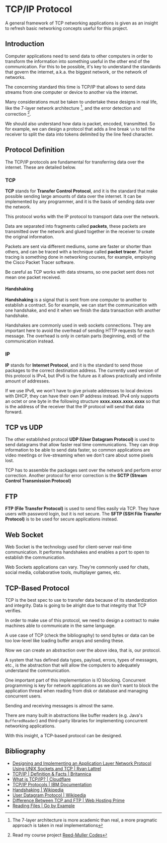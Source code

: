 # TCP/IP Protocol

A general framework of TCP networking applications is given as an insight to
refresh basic networking concepts useful for this project. 

## Introduction

Computer applications need to send data to other computers in order to transform
the information into something useful in the other end of the communication. For
this to be possible, it's key to understand the standards that govern the
internet, a.k.a. the biggest network, or the network of networks.

The concerning standard this time is TCP/IP that allows to send data streams
from one computer or device to another via the internet.

Many considerations must be taken to undertake these designs in real life, like
the 7-layer network architecture [^1], and the error detection and
correction [^2].

We should also understand how data is packet, encoded, transmitted. So for 
example, we can design a protocol that adds a line break `\n` to tell the 
receiver to split the data into tokens delimited by the line feed character.

[^1]: The 7-layer architecture is more academic than real, a more pragmatic approach is taken in real implementations

[^2]: Read my course project [Reed-Muller Codes](https://dev.mathsoftware.engineer/cp-unah-mm544-reed-muller-codes) 

## Protocol Definition

The TCP/IP protocols are fundamental for transferring data over the internet. 
These are detailed below. 

### TCP

**TCP** stands for **Transfer Control Protocol**, and it is the standard that
make possible sending large amounts of data over the internet. It can be
implemented by any programmer, and it is the basis of sending data over the
network.

This protocol works with the IP protocol to transport data over the network.

Data are separated into fragments called **packets**, these packets are
transmitted over the network and glued together in the receiver to create the
original information.

Packets are sent via different mediums, some are faster or shorter than others,
and can be traced with a technique called **packet tracer**. Packet tracing is
something done in networking courses, for example, employing the Cisco Packet
Tracer software.

Be careful as TCP works with data streams, so one packet sent does not mean one
packet received.

#### Handshaking

**Handshaking** is a signal that is sent from one computer to another to
establish a contract. So for example, we can start the communication with one
handshake, and end it when we finish the data transaction with another
handshake.

Handshakes are commonly used in web sockets connections. They are important here
to avoid the overhead of sending HTTP requests for each message. The overhead is
only in certain parts (beginning, end) of the communication instead.

### IP

**IP** stands for **Internet Protocol**, and it is the standard to send those
packages to the correct destination address. The currently used version of this
protocol is IPv4, but IPv6 is the future as it allows practically and infinite
amount of addresses.

If we use IPv6, we won't have to give private addresses to local devices with
DHCP, they can have their own IP address instead. IPv4 only supports an octet or
one byte in the following structure **xxxx.xxxx.xxxx.xxxx** so that is the
address of the receiver that the IP protocol will send that data forward.

## TCP vs UDP

The other established protocol **UDP (User Datagram Protocol)** is used to 
send datagrams that allow faster real time communications. They can drop 
information to be able to send data faster, so common applications are video 
meetings or live-streaming when we don't care about some pixels lost.  

TCP has to assemble the packages sent over the network and perform error
correction. Another protocol for error correction is the **SCTP (Stream Control
Transmission Protocol)**

## FTP

**FTP (File Transfer Protocol)** is used to send files easily via TCP. They 
have users with password login, but it is not secure. The **SFTP (SSH File 
Transfer Protocol)** is to be used for secure applications instead.

## Web Socket

Web Socket is the technology used for client-server real-time communication. It
performs handshakes and enables a port to open to establish the communication.  

Web Sockets applications can vary. They're commonly used for chats, social 
media, collaborative tools, multiplayer games, etc.

## TCP-Based Protocol

TCP is the best spec to use to transfer data because of its standardization and
integrity. Data is going to be alright due to that integrity that TCP verifies.

In order to make use of this protocol, we need to design a contract to make
machines able to communicate in the same language.

A use case of TCP (check the bibliography) to send bytes or data can be
too low-level like loading buffer arrays and sending these.

Now we can create an abstraction over the above idea, that is, our protocol.

A system that has defined data types, payload, errors, types of messages, etc.,
is the abstraction that will allow the computers to adequately understand the
communication.

One important part of this implementation is IO blocking. Concurrent programming
is key for network applications as we don't want to block the application
thread when reading from disk or database and managing concurrent users.

Sending and receiving messages is almost the same.

There are many built in abstractions like buffer readers (e.g. Java's
`BufferedReader`) and third-party libraries for implementing concurrent
networking applications.

With this insight, a TCP-based protocol can be designed.

## Bibliography

- [Designing and Implementing an Application Layer Network Protocol Using UNIX Sockets and TCP \| Ryan Lattrel](https://www.egr.msu.edu/classes/ece480/capstone/fall12/group02/documents/Ryan-Lattrel_App-Note.pdf)
- [TCP/IP \| Definition \& Facts \| Britannica](https://www.britannica.com/technology/TCP-IP)
- [What is TCP/IP? \| Cloudflare](https://www.cloudflare.com/learning/ddos/glossary/tcp-ip)
- [TCP/IP Protocols \| IBM Documentation](https://www.ibm.com/docs/en/aix/7.2?topic=protocol-tcpip-protocols)
- [Handshaking \| Wikipedia](https://en.wikipedia.org/wiki/Handshaking)
- [User Datagram Protocol \| Wikipedia](https://en.wikipedia.org/wiki/User_Datagram_Protocol)
- [Difference Between TCP and FTP \| Web Hosting Prime](https://webhostingprime.com/difference-between-tcp-and-ftp)
- [Reading Files \| Go by Example](https://gobyexample.com/reading-files)
